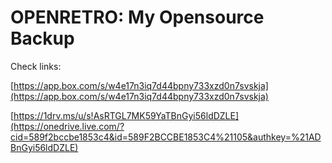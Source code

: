 OPENRETRO: My Opensource Backup
===============================

Check links:

[https://app.box.com/s/w4e17n3iq7d44bpny733xzd0n7svskja](https://app.box.com/s/w4e17n3iq7d44bpny733xzd0n7svskja)
 
[https://1drv.ms/u/s!AsRTGL7MK59YaTBnGyi56ldDZLE](https://onedrive.live.com/?cid=589f2bccbe1853c4&id=589F2BCCBE1853C4%21105&authkey=%21ADBnGyi56ldDZLE) 
